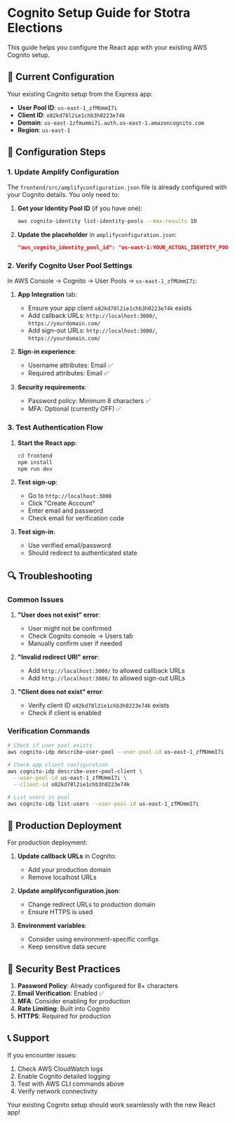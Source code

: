 # Cognito Setup Guide for Stotra Elections

This guide helps you configure the React app with your existing AWS Cognito setup.

## 🔧 Current Configuration

Your existing Cognito setup from the Express app:
- **User Pool ID**: `us-east-1_zfMUmmI7i`
- **Client ID**: `o82kd78l2ie1chb3h0223e74k`
- **Domain**: `us-east-1zfmummi7i.auth.us-east-1.amazoncognito.com`
- **Region**: `us-east-1`

## 📝 Configuration Steps

### 1. Update Amplify Configuration

The `frontend/src/amplifyconfiguration.json` file is already configured with your Cognito details. You only need to:

1. **Get your Identity Pool ID** (if you have one):
   ```bash
   aws cognito-identity list-identity-pools --max-results 10
   ```
   
2. **Update the placeholder** in `amplifyconfiguration.json`:
   ```json
   "aws_cognito_identity_pool_id": "us-east-1:YOUR_ACTUAL_IDENTITY_POOL_ID"
   ```

### 2. Verify Cognito User Pool Settings

In AWS Console → Cognito → User Pools → `us-east-1_zfMUmmI7i`:

1. **App Integration** tab:
   - Ensure your app client `o82kd78l2ie1chb3h0223e74k` exists
   - Add callback URLs: `http://localhost:3000/`, `https://yourdomain.com/`
   - Add sign-out URLs: `http://localhost:3000/`, `https://yourdomain.com/`

2. **Sign-in experience**:
   - Username attributes: Email ✅
   - Required attributes: Email ✅

3. **Security requirements**:
   - Password policy: Minimum 8 characters ✅
   - MFA: Optional (currently OFF) ✅

### 3. Test Authentication Flow

1. **Start the React app**:
   ```bash
   cd frontend
   npm install
   npm run dev
   ```

2. **Test sign-up**:
   - Go to `http://localhost:3000`
   - Click "Create Account"
   - Enter email and password
   - Check email for verification code

3. **Test sign-in**:
   - Use verified email/password
   - Should redirect to authenticated state

## 🔍 Troubleshooting

### Common Issues

1. **"User does not exist" error**:
   - User might not be confirmed
   - Check Cognito console → Users tab
   - Manually confirm user if needed

2. **"Invalid redirect URI" error**:
   - Add `http://localhost:3000/` to allowed callback URLs
   - Add `http://localhost:3000/` to allowed sign-out URLs

3. **"Client does not exist" error**:
   - Verify client ID `o82kd78l2ie1chb3h0223e74k` exists
   - Check if client is enabled

### Verification Commands

```bash
# Check if user pool exists
aws cognito-idp describe-user-pool --user-pool-id us-east-1_zfMUmmI7i

# Check app client configuration
aws cognito-idp describe-user-pool-client \
  --user-pool-id us-east-1_zfMUmmI7i \
  --client-id o82kd78l2ie1chb3h0223e74k

# List users in pool
aws cognito-idp list-users --user-pool-id us-east-1_zfMUmmI7i
```

## 🚀 Production Deployment

For production deployment:

1. **Update callback URLs** in Cognito:
   - Add your production domain
   - Remove localhost URLs

2. **Update amplifyconfiguration.json**:
   - Change redirect URLs to production domain
   - Ensure HTTPS is used

3. **Environment variables**:
   - Consider using environment-specific configs
   - Keep sensitive data secure

## 🔐 Security Best Practices

1. **Password Policy**: Already configured for 8+ characters
2. **Email Verification**: Enabled ✅
3. **MFA**: Consider enabling for production
4. **Rate Limiting**: Built into Cognito
5. **HTTPS**: Required for production

## 📞 Support

If you encounter issues:
1. Check AWS CloudWatch logs
2. Enable Cognito detailed logging
3. Test with AWS CLI commands above
4. Verify network connectivity

Your existing Cognito setup should work seamlessly with the new React app!